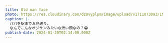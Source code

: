 ```yaml
---
title: Old man face
photo: https://res.cloudinary.com/dz8vyplpm/image/upload/v1711073093/IMG_8466_lyyrl1.jpg
caption: |-
  パパを駅までお見送り。
  なんでこんなオジサンみたいな渋い顔なの？😂
publish-date: 2024-01-20T02:14:00.000Z
---
```

